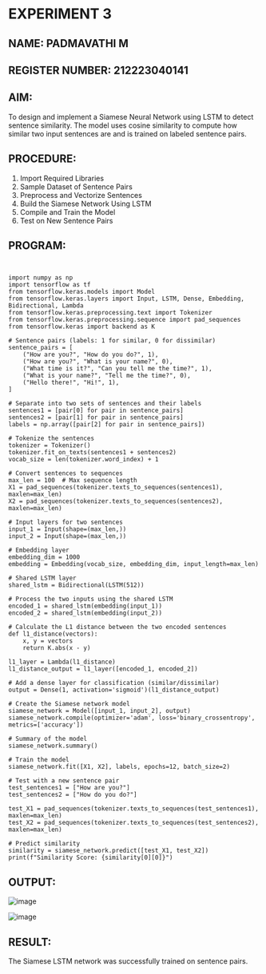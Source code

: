 # EXPERIMENT 3
## NAME: PADMAVATHI M
## REGISTER NUMBER: 212223040141
## AIM:
To design and implement a Siamese Neural Network using LSTM to detect sentence similarity. The model uses cosine similarity to compute how similar two input sentences are and is trained on labeled sentence pairs.

## PROCEDURE:
1. Import Required Libraries
2. Sample Dataset of Sentence Pairs
3. Preprocess and Vectorize Sentences
4.  Build the Siamese Network Using LSTM
5.  Compile and Train the Model
6.  Test on New Sentence Pairs

## PROGRAM:
```


import numpy as np
import tensorflow as tf
from tensorflow.keras.models import Model
from tensorflow.keras.layers import Input, LSTM, Dense, Embedding, Bidirectional, Lambda
from tensorflow.keras.preprocessing.text import Tokenizer
from tensorflow.keras.preprocessing.sequence import pad_sequences
from tensorflow.keras import backend as K

# Sentence pairs (labels: 1 for similar, 0 for dissimilar)
sentence_pairs = [
    ("How are you?", "How do you do?", 1),
    ("How are you?", "What is your name?", 0),
    ("What time is it?", "Can you tell me the time?", 1),
    ("What is your name?", "Tell me the time?", 0),
    ("Hello there!", "Hi!", 1),
]

# Separate into two sets of sentences and their labels
sentences1 = [pair[0] for pair in sentence_pairs]
sentences2 = [pair[1] for pair in sentence_pairs]
labels = np.array([pair[2] for pair in sentence_pairs])

# Tokenize the sentences
tokenizer = Tokenizer()
tokenizer.fit_on_texts(sentences1 + sentences2)
vocab_size = len(tokenizer.word_index) + 1

# Convert sentences to sequences
max_len = 100  # Max sequence length
X1 = pad_sequences(tokenizer.texts_to_sequences(sentences1), maxlen=max_len)
X2 = pad_sequences(tokenizer.texts_to_sequences(sentences2), maxlen=max_len)

# Input layers for two sentences
input_1 = Input(shape=(max_len,))
input_2 = Input(shape=(max_len,))

# Embedding layer
embedding_dim = 1000
embedding = Embedding(vocab_size, embedding_dim, input_length=max_len)

# Shared LSTM layer
shared_lstm = Bidirectional(LSTM(512))

# Process the two inputs using the shared LSTM
encoded_1 = shared_lstm(embedding(input_1))
encoded_2 = shared_lstm(embedding(input_2))

# Calculate the L1 distance between the two encoded sentences
def l1_distance(vectors):
    x, y = vectors
    return K.abs(x - y)

l1_layer = Lambda(l1_distance)
l1_distance_output = l1_layer([encoded_1, encoded_2])

# Add a dense layer for classification (similar/dissimilar)
output = Dense(1, activation='sigmoid')(l1_distance_output)

# Create the Siamese network model
siamese_network = Model([input_1, input_2], output)
siamese_network.compile(optimizer='adam', loss='binary_crossentropy', metrics=['accuracy'])

# Summary of the model
siamese_network.summary()

# Train the model
siamese_network.fit([X1, X2], labels, epochs=12, batch_size=2)

# Test with a new sentence pair
test_sentences1 = ["How are you?"]
test_sentences2 = ["How do you do?"]

test_X1 = pad_sequences(tokenizer.texts_to_sequences(test_sentences1), maxlen=max_len)
test_X2 = pad_sequences(tokenizer.texts_to_sequences(test_sentences2), maxlen=max_len)

# Predict similarity
similarity = siamese_network.predict([test_X1, test_X2])
print(f"Similarity Score: {similarity[0][0]}")

```
## OUTPUT:
![image](https://github.com/user-attachments/assets/00cc745f-29f7-4034-9558-f59fd5b67f72)

![image](https://github.com/user-attachments/assets/2306b446-6e8e-4fd8-a1c5-6fd25280426c)

## RESULT:
The Siamese LSTM network was successfully trained on sentence pairs.

